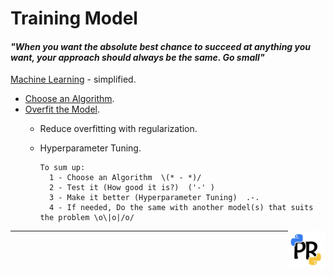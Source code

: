 # Training Model
#### _"When you want the absolute best chance to succeed at anything you want, your approach should always be the same. Go small"_

[Machine Learning](https://github.com/pauloreis-ds/Paulo-Reis-Data-Science/tree/master/3%20-%20Data%20Analysis%20(Machine%20Learning)) - simplified.

- [Choose an Algorithm](https://github.com/pauloreis-ds/Machine-Learning-ROADMAP/blob/master/6%20-%20Training%20Model/Choosing%20an%20algorithm.md).
- [Overfit the Model](https://github.com/pauloreis-ds/Machine-Learning-ROADMAP/blob/master/6%20-%20Training%20Model/Overfit%20the%20Model.md).
    - Reduce overfitting with regularization.
    - Hyperparameter Tuning.     
        
          To sum up: 
            1 - Choose an Algorithm  \(* - *)/
            2 - Test it (How good it is?)  ('-' )
            3 - Make it better (Hyperparameter Tuning)  .-.
            4 - If needed, Do the same with another model(s) that suits the problem \o\|o|/o/




[<img align="right" width="60" height="60" src="https://github.com/pauloreis-ds/Paulo-Reis-Data-Science/blob/master/Paulo%20Reis/Pauloreis01.png">](https://github.com/pauloreis-ds)

---
